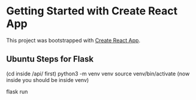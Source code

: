 # Getting Started with Create React App

This project was bootstrapped with [Create React App](https://github.com/facebook/create-react-app).

## Ubuntu Steps for Flask
(cd inside /api/ first)
python3 -m venv venv 
source venv/bin/activate
(now inside you should be inside venv)

flask run
